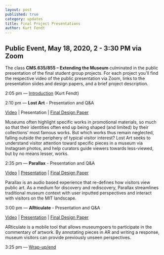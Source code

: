 ```yaml
---
layout: post
published: true
category: updates
title: Final Project Presentations
author: Kurt Fendt
---
```

## Public Event, May 18, 2020, 2 - 3:30 PM  via Zoom

The class **CMS.635/855 – Extending the Museum** culminated in the public presentation of the final student group projects. For each project you'll find the respective video of the public presentation via Zoom, links to the presentation siides and design papers, and a brief project description.



2:05 pm	—	[Introduction](http://web.mit.edu/course/other/cms.636/www/videos/FPP-Intro.mp4) (Kurt Fendt)


2:10 pm —	**Lost Art** - Presentation and Q&A 

[Video](http://web.mit.edu/course/other/cms.636/www/videos/FPP-LostArt.mp4) | 
Presentation | 
[Final Design Paper](http://web.mit.edu/course/other/cms.636/www/papers/LostArt.pdf)

Museums often highlight specific works in promotional materials, so much so that their identities often end up being shaped (and limited) by their collections’ most famous works. But which works thus remain neglected, falling outside the periphery of typical visitor interest? Lost Art seeks to understand visitor attention toward specific pieces in a museum via Instagram photos, and help curators guide viewers towards less-viewed, but by no means lesser, works.
	

2:35 pm	—	**Parallax** - Presentation and Q&A

[Video](http://web.mit.edu/course/other/cms.636/www/videos/FPP-Parallax.mp4) | [Presentation](http://web.mit.edu/course/other/cms.636/www/presentations/Parallax.pdf) | [Final Design Paper](http://web.mit.edu/course/other/cms.636/www/papers/Parallax.pdf)

Parallax is an audio based experience that re-defines how visitors view public art. As a medium for discovery and rediscovery, Parallax streamlines traditional museum context with user inputted perspectives and interact with visitors on the MIT landscape.


3:00 pm	—	**ARticulate** - Presentation and Q&A

[Video](http://web.mit.edu/course/other/cms.636/www/videos/FPP-ARticulate.mp4) | [Presentation](http://web.mit.edu/course/other/cms.636/www/presentations/ARticulateFinalPresentation.pdf) | [Final Design Paper](http://web.mit.edu/course/other/cms.636/www/papers/ARticulate.pdf)

ARticulate is a mobile tool that allows museumgoers to participate in the commentary of artwork. By annotating pieces in AR and writing a response, museum visitors can provide previously unseen perspectives.


3:25 pm	—	[Wrap-up/end](http://web.mit.edu/course/other/cms.636/www/videos/FPP-Closing.mp4)

